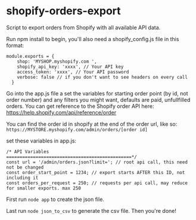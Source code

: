 # shopify-orders-export

Script to export orders from Shopify with all available API data.

Run npm install to begin, you'll also need a shopify_config.js file in this format:

```
module.exports = {
    shop: 'MYSHOP.myshopify.com ',
    shopify_api_key: 'xxxx', // Your API key 
    access_token: 'xxxx', // Your API password
    verbose: false // if you don't want to see headers on every call
  }
```
Go into the app.js file a set the variables for starting order point (by id, not order number) and any 
filters you might want, defaults are paid, unfullfilled orders. You can get reference to the Shopify order API
here: https://help.shopify.com/api/reference/order

You can find the order id in shopify at the end of the order url, like so:
```https://MYSTORE.myshopify.com/admin/orders/[order id]```

set these variables in app.js:
```
/* API Variables
===============================================*/
const url = '/admin/orders.json?limit='; // root api call, this need not be changed
const order_start_point = 1234; // export starts AFTER this ID, not including it
const orders_per_request = 250; // requests per api call, may reduce for smaller exports. max 250
```

First run ```node app``` to create the json file.

Last run ```node json_to_csv``` to generate the csv file. Then you're done!
